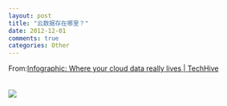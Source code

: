 ```yaml
---
layout: post
title: "云数据存在哪里？"
date: 2012-12-01
comments: true
categories: Other
---
```

From:<a href="http://www.techhive.com/article/2014323/infographic-where-your-cloud-data-really-lives.html">Infographic: Where your cloud data really lives | TechHive</a><br /><br /><br /><img style="max-width: 800px;" src="http://images.techhive.com/images/article/2012/11/xx_donotuse_datacenter_info-100014881-orig.jpg" /><br /><br /><blockquote></blockquote>